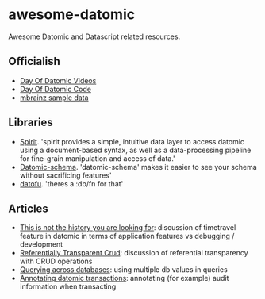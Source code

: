 # awesome-datomic
Awesome Datomic and Datascript related resources.

## Officialish

- [Day Of Datomic Videos](http://www.datomic.com/training.html)
- [Day Of Datomic Code](https://github.com/Datomic/day-of-datomic)
- [mbrainz sample data](https://github.com/Datomic/mbrainz-sample)

## Libraries

- [Spirit](https://github.com/zcaudate/spirit). 'spirit provides a simple, intuitive data layer to access datomic using a document-based syntax, as well as a data-processing pipeline for fine-grain manipulation and access of data.'
- [Datomic-schema](https://github.com/Yuppiechef/datomic-schema). 'datomic-schema' makes it easier to see your schema without sacrificing features'
- [datofu](https://github.com/vvvvalvalval/datofu). 'theres a :db/fn for that'

## Articles

- [This is not the history you are looking for](http://vvvvalvalval.github.io/posts/2017-07-08-Datomic-this-is-not-the-history-youre-looking-for.html): discussion of timetravel feature in datomic in terms of application features vs debugging / development
- [Referentially Transparent Crud](http://cjohansen.no/referentially-transparent-crud/): discussion of referential transparency with CRUD operations
- [Querying across databases](http://cjohansen.no/querying-across-datomic-databases/): using multiple db values in queries
- [Annotating datomic transactions](http://cjohansen.no/annotating-datomic-transactions/): annotating (for example) audit information when transacting
